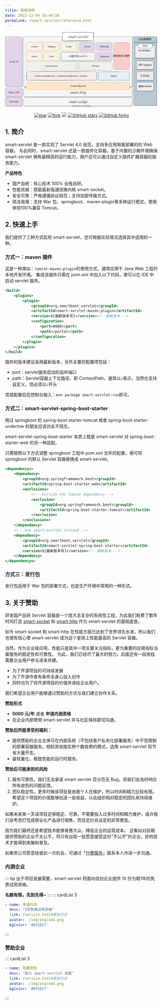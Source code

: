 ```yaml
---
title: 使用说明
date: 2022-12-04 16:44:58
permalink: /smart-servlet/reference.html
---
```

![](../img/smart-servlet.svg)
<p align="center">
  <a href='https://gitee.com/smartboot/smart-servlet' target="_blank"><img src='https://gitee.com/smartboot/smart-servlet/badge/star.svg?theme=gvp' alt='star' class="no-zoom"/></a>
  <a href='https://gitee.com/smartboot/smart-servlet' target="_blank"><img src='https://gitee.com/smartboot/smart-servlet/badge/fork.svg?theme=gvp' alt='fork' class="no-zoom"/></a>
  <a href="https://www.murphysec.com/dr/7sZdQKJ9CLbpVU2roi" alt="OSCS Status"><img src="https://www.oscs1024.com/platform/badge/smartboot/smart-servlet.svg?size=small" class="no-zoom"/></a>
  <a href="https://github.com/smartboot/smart-servlet" target="_blank"><img src='https://img.shields.io/github/stars/smartboot/smart-servlet' alt='GitHub stars' class="no-zoom"></a>
  <a href="https://github.com/smartboot/smart-servlet" target="_blank"><img src='https://img.shields.io/github/forks/smartboot/smart-servlet' alt='GitHub forks' class="no-zoom"></a>
</p>

## 1. 简介
smart-servlet 是一款实现了 Servlet 4.0 规范，支持多应用隔离部署的的 Web 容器。
与此同时，smart-servlet 还是一款插件化容器，基于内置的沙箱环境确保 smart-servlet 拥有最精简的运行能力，用户还可以通过自定义插件扩展容器的服务能力。

**产品特色**
- 国产血统：核心技术 100% 全栈自研。
- 性能优越：搭载最新版通信微内核 smart-socket。
- 安全可靠：严格遵循协议规范；支持加密传输方式。
- 简洁易用：支持 War 包、springboot、maven-plugin等多种运行模式，使用体验100%兼容 Tomcat。

## 2. 快速上手

我们提供了三种方式启用 smart-servlet，您可根据实际情况选择其中适用的一种。

### 方式一：maven 插件
这是一种类似：`tomcat-maven-plugin`的使用方式，通常应用于 Java Web 工程的本地开发环境。
集成该插件只需在 pom.xml 中加入以下代码，便可以在 IDE 中启动 servlet 服务。
```xml
<build>
    <plugins>
        <plugin>
            <groupId>org.smartboot.servlet</groupId>
            <artifactId>smart-servlet-maven-plugin</artifactId>
            <version>${最新版本号}</version><!--最新版本 -->
            <configuration>
                <port>8080</port>
                <path>/portal</path>
            </configuration>
        </plugin>
    </plugins>
</build>
```
插件的版本建议采用最新版本，另外主要的配置项包括：
- port：servlet服务启动的监听端口
- path：Servlet容器上下文路径，即 ContextPath，通常以`/`表示。当然也支持自定义，但必须以`/`开头

完成配置后在控制台输入：`mvn package smart-servlet:run`即可。

### 方式二：smart-servlet-spring-boot-starter
用过 springboot 的 spring-boot-starter-tomcat 或者 spring-boot-starter-undertow 的朋友应该对此不陌生。

smart-servlet-spring-boot-starter 本质上就是 smart-servlet 对 spring-boot-starter-web 的另一种适配。

只需按照以下方式调整 springboot 工程中 pom.xml 文件的配置，便可将 springboot 的默认 Servlet 容器替换成 smart-servlet。

```xml
<dependencys>
    <dependency>
        <groupId>org.springframework.boot</groupId>
        <artifactId>spring-boot-starter-web</artifactId>
        <exclusions>
            <!-- Exclude the Tomcat dependency -->
            <exclusion>
                <groupId>org.springframework.boot</groupId>
                <artifactId>spring-boot-starter-tomcat</artifactId>
            </exclusion>
        </exclusions>
    </dependency>
    <!-- Use smart-servlet instead -->
    <dependency>
        <groupId>org.smartboot.servlet</groupId>
        <artifactId>smart-servlet-spring-boot-starter</artifactId>
        <version>${最新版本号}</version><!--最新版本 -->
    </dependency>
</dependencys>
```
### 方式三：发行包
发行包适用于 War 包的部署方式，也是生产环境中常用的一种形式。

## 3. 关于赞助
研发国产自研 Servlet 容器是一个庞大且复杂的系统性工程，为此我们耗费了数年时间打造 [smart-socket](https://gitee.com/smartboot/smart-socket) 和 [smart-http](https://gitee.com/smartboot/smart-http) 作为 smart-servlet 的基础底座。

如今 smart-socket 和 smart-http 在性能方面已达到了世界领先水准，所以我们也很有信心使 smart-servlet 成为这个星球上性能最高的 Servlet 容器。

当然，作为企业级应用，性能只是其中一项主要关注指标，更为重要的应用指标当属服务的稳定性和可靠性。
为此，我们已经尽了最大的努力，后面还有一段旅程需要企业用户参与进来共建。

- 为了开源项目的可持续发展
- 为了开源作者有条件全身心投入创作
- 同时也为了将开源项目的价值传递给企业用户。

我们希望企业用户能够通过赞助的方式与我们建立协作关系。

**赞助形式**
- **5000 元/年** 或者 **申请内测资格**
- 在企业内部使用 smart-servlet 并与社区保持密切沟通。

**赞助后所能享受的福利：**
- 提供赞助的企业主体可在内部系统（不包括客户私有化部署服务）中不受限制的部署容器服务。相较其他按实例个数收费的模式，选用 smart-servlet 将节省大量开支。
- 最轻量化、极致性能的运行时服务。

**赞助后可能承担的风险**
1. 服务可靠性。我们无法承诺 smart-servlet 百分百无 Bug，但我们会及时响应所有收到的问题反馈。
2. 团队稳定性。更多时候该项目是由我个人在维护，所以时间和精力比较有限。希望这个项目的价值能够创造一些收益，以此组织相对稳定的团队来持续维护。

如果未来某一天该项目足够稳定、可靠，不需要投入过多时间和精力维护，或许我们会考虑打包成商业化产品进行销售，而且定价会设定的非常便宜。

因为我们最终还是希望技术能够普惠大众，降低企业的运营成本。
这看似对前期提供赞助的企业不太公平，但只有出现一批愿意接受这份"不公平"的企业，好的技术才能得到发展和普及。

如果贵公司愿意给彼此一次机会，可通过「[付费服务](/service.md#联系方式)」联系本人作进一步沟通。

### 内测企业
::: tip
出于项目发展需要，smart-servlet 将面向信创企业提供 10 份为期1年的免费试用资格。

**名额有限，先到先得~**
:::
::: cardList 3
```yaml
- name: 申请内测
  desc: "1年免费试用资格"
  link: /service.html#联系方式
  avatar:  /img/png/add.png
  bgColor: '#DFEEE7'
```
:::
### 赞助企业
::: cardList 3
```yaml
- name: 我要赞助
  desc: "助力 smart-servlet 发展"
  link: /service.html#联系方式
  avatar:  /img/png/add.png
  bgColor: '#DFEEE7'
```
:::